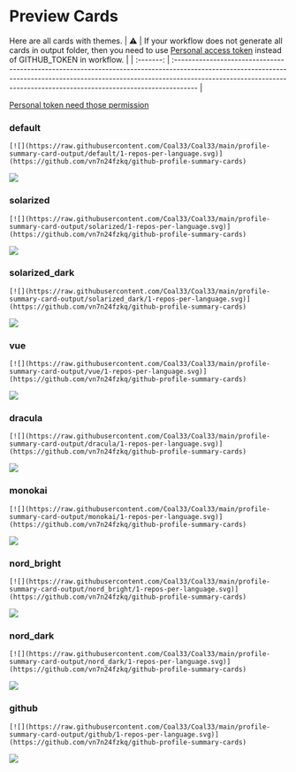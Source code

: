 
# Preview Cards

Here are all cards with themes.
| :warning: | If your workflow does not generate all cards in output folder, then you need to use [Personal access token](https://docs.github.com/en/actions/configuring-and-managing-workflows/creating-and-storing-encrypted-secrets) instead of GITHUB_TOKEN in workflow. |
| :-------: | :------------------------------------------------------------------------------------------------------------------------------------------------------------------------------------------------------------------------------------------------ |

[Personal token need those permission](https://github.com/vn7n24fzkq/github-profile-summary-cards/wiki/Personal-access-token-permissions)


### default


```
[![](https://raw.githubusercontent.com/Coal33/Coal33/main/profile-summary-card-output/default/1-repos-per-language.svg)](https://github.com/vn7n24fzkq/github-profile-summary-cards)
```
![](https://raw.githubusercontent.com/Coal33/Coal33/main/profile-summary-card-output/default/1-repos-per-language.svg)


### solarized


```
[![](https://raw.githubusercontent.com/Coal33/Coal33/main/profile-summary-card-output/solarized/1-repos-per-language.svg)](https://github.com/vn7n24fzkq/github-profile-summary-cards)
```
![](https://raw.githubusercontent.com/Coal33/Coal33/main/profile-summary-card-output/solarized/1-repos-per-language.svg)


### solarized_dark


```
[![](https://raw.githubusercontent.com/Coal33/Coal33/main/profile-summary-card-output/solarized_dark/1-repos-per-language.svg)](https://github.com/vn7n24fzkq/github-profile-summary-cards)
```
![](https://raw.githubusercontent.com/Coal33/Coal33/main/profile-summary-card-output/solarized_dark/1-repos-per-language.svg)


### vue


```
[![](https://raw.githubusercontent.com/Coal33/Coal33/main/profile-summary-card-output/vue/1-repos-per-language.svg)](https://github.com/vn7n24fzkq/github-profile-summary-cards)
```
![](https://raw.githubusercontent.com/Coal33/Coal33/main/profile-summary-card-output/vue/1-repos-per-language.svg)


### dracula


```
[![](https://raw.githubusercontent.com/Coal33/Coal33/main/profile-summary-card-output/dracula/1-repos-per-language.svg)](https://github.com/vn7n24fzkq/github-profile-summary-cards)
```
![](https://raw.githubusercontent.com/Coal33/Coal33/main/profile-summary-card-output/dracula/1-repos-per-language.svg)


### monokai


```
[![](https://raw.githubusercontent.com/Coal33/Coal33/main/profile-summary-card-output/monokai/1-repos-per-language.svg)](https://github.com/vn7n24fzkq/github-profile-summary-cards)
```
![](https://raw.githubusercontent.com/Coal33/Coal33/main/profile-summary-card-output/monokai/1-repos-per-language.svg)


### nord_bright


```
[![](https://raw.githubusercontent.com/Coal33/Coal33/main/profile-summary-card-output/nord_bright/1-repos-per-language.svg)](https://github.com/vn7n24fzkq/github-profile-summary-cards)
```
![](https://raw.githubusercontent.com/Coal33/Coal33/main/profile-summary-card-output/nord_bright/1-repos-per-language.svg)


### nord_dark


```
[![](https://raw.githubusercontent.com/Coal33/Coal33/main/profile-summary-card-output/nord_dark/1-repos-per-language.svg)](https://github.com/vn7n24fzkq/github-profile-summary-cards)
```
![](https://raw.githubusercontent.com/Coal33/Coal33/main/profile-summary-card-output/nord_dark/1-repos-per-language.svg)


### github


```
[![](https://raw.githubusercontent.com/Coal33/Coal33/main/profile-summary-card-output/github/1-repos-per-language.svg)](https://github.com/vn7n24fzkq/github-profile-summary-cards)
```
![](https://raw.githubusercontent.com/Coal33/Coal33/main/profile-summary-card-output/github/1-repos-per-language.svg)

